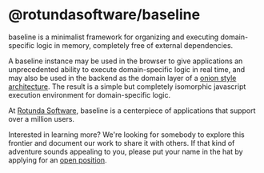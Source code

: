 # @rotundasoftware/baseline

baseline is a minimalist framework for organizing and executing domain-specific logic in memory, completely free of external dependencies.

A baseline instance may be used in the browser to give applications an unprecedented ability to execute domain-specific logic in real time, and may also be used in the backend as the domain layer of a [onion style architecture](https://www.codeguru.com/csharp/understanding-onion-architecture/). The result is a simple but completely isomorphic javascript execution environment for domain-specific logic.

At [Rotunda Software](https://www.rotundasoftware.com/), baseline is a centerpiece of applications that support over a million users.

Interested in learning more? We're looking for somebody to explore this frontier and document our work to share it with others. If that kind of adventure sounds appealing to you, please put your name in the hat by applying for an [open position](https://www.rotundasoftware.com/careers).